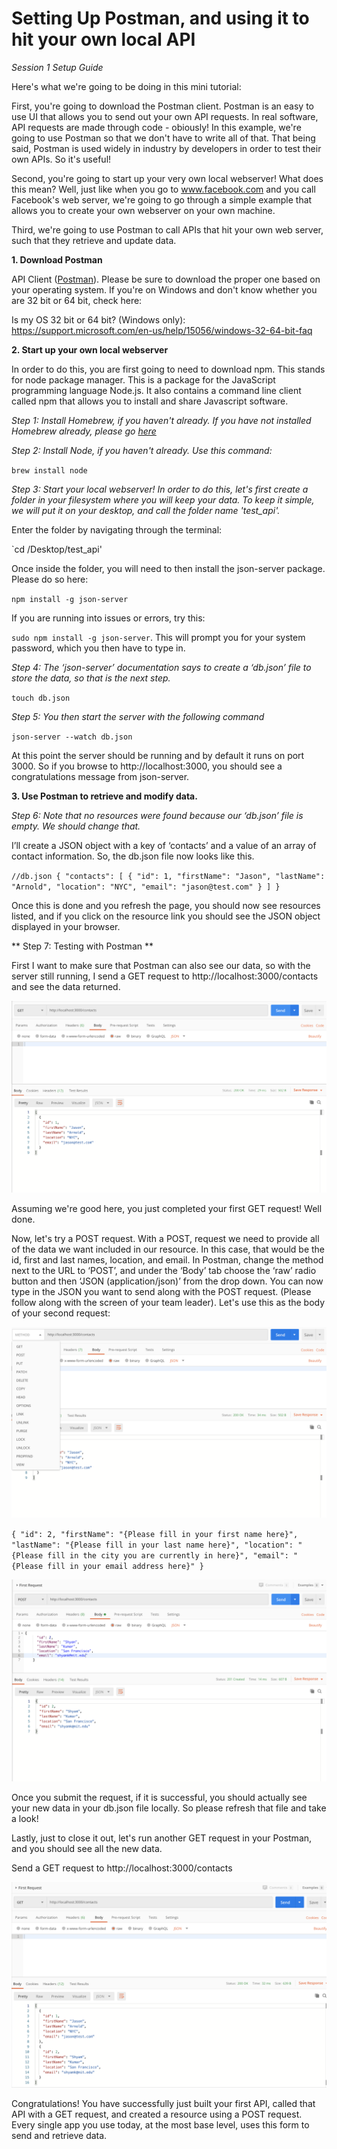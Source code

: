 # Setting Up Postman, and using it to hit your own local API
*Session 1 Setup Guide*

Here's what we're going to be doing in this mini tutorial:

First, you're going to download the Postman client. Postman is an easy to use UI that allows you to send out your own API requests. In real software, API requests are made through code - obiously! In this example, we're going to use Postman so that we don't have to write all of that. That being said, Postman is used widely in industry  by developers in order to test their own APIs. So it's useful!

Second, you're going to start up your very own local webserver! What does this mean? Well, just like when you go to www.facebook.com and you call Facebook's web server, we're going to go through a simple example that allows you to create your own webserver on your own machine.

Third, we're going to use Postman to call APIs that hit your own web server, such that they retrieve and update data.


**1. Download Postman**

API Client ([Postman](https://www.postman.com/)). Please be sure to download the proper one based on your operating system. If you're on Windows and don't know whether you are 32 bit or 64 bit, check here:

Is my OS 32 bit or 64 bit? (Windows only): https://support.microsoft.com/en-us/help/15056/windows-32-64-bit-faq

**2. Start up your own local webserver**

In order to do this, you are first going to need to download npm. This stands for node package manager. This is a package for the JavaScript programming language Node.js. It also contains a command line client called npm that allows you to install and share Javascript software.

*Step 1: Install Homebrew, if you haven't already. If you have not installed Homebrew already, please go [here](/session1/setup_terminal.md)*

*Step 2: Install Node, if you haven't already. Use this command:*

`brew install node`

*Step 3: Start your local webserver! In order to do this, let's first create a folder in your filesystem where you will keep your data. To keep it simple, we will put it on your desktop, and call the folder name 'test_api'.*

Enter the folder by navigating through the terminal:

`cd /Desktop/test_api'

Once inside the folder, you will need to then install the json-server package. Please do so here:

`npm install -g json-server`

If you are running into issues or errors, try this:

`sudo npm install -g json-server`. This will prompt you for your system password, which you then have to type in.

*Step 4: The ‘json-server’ documentation says to create a ‘db.json’ file to store the data, so that is the next step.*

`touch db.json`

*Step 5: You then start the server with the following command*

`json-server --watch db.json`

At this point the server should be running and by default it runs on port 3000. So if you browse to http://localhost:3000, you should see a congratulations message from json-server.

**3. Use Postman to retrieve and modify data.**

*Step 6: Note that no resources were found because our ‘db.json’ file is empty. We should change that.*

I’ll create a JSON object with a key of ‘contacts’ and a value of an array of contact information. So, the db.json file now looks like this.


`//db.json
{
  "contacts": [
    {
      "id": 1,
      "firstName": "Jason",
      "lastName": "Arnold",
      "location": "NYC",
      "email": "jason@test.com"
    }
  ]
}`

Once this is done and you refresh the page, you should now see resources listed, and if you click on the resource link you should see the JSON object displayed in your browser.


** Step 7: Testing with Postman **

First I want to make sure that Postman can also see our data, so with the server still running, I send a GET request to http://localhost:3000/contacts and see the data returned.

![Postman1](assets/Postman1.png)


Assuming we're good here, you just completed your first GET request! Well done. 

Now, let's try a POST request. With a POST, request we need to provide all of the data we want included in our resource. In this case, that would be the id, first and last names, location, and email. In Postman, change the method next to the URL to ‘POST’, and under the ‘Body’ tab choose the ‘raw’ radio button and then ‘JSON (application/json)’ from the drop down. You can now type in the JSON you want to send along with the POST request. (Please follow along with the screen of your team leader). Let's use this as the body of your second request:

![Postman2](assets/Postman2.png)

`{
  "id": 2,
  "firstName": "{Please fill in your first name here}",
  "lastName": "{Please fill in your last name here}",
  "location": "{Please fill in the city you are currently in here}",
  "email": "{Please fill in your email address here}"
}`

![Postman3](assets/Postman3.png)


Once you submit the request, if it is successful, you should actually see your new data in your db.json file locally. So please refresh that file and take a look!

Lastly, just to close it out, let's run another GET request in your Postman, and you should see all the new data.


Send a GET request to http://localhost:3000/contacts

![Postman4](assets/Postman4.png)



Congratulations! You have successfully just built your first API, called that API with a GET request, and created a resource using a POST request. Every single app you use today, at the most base level, uses this form to send and retrieve data.





